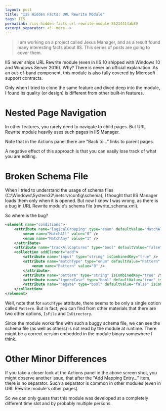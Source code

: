 ```yaml
---
layout: post
title: "IIS Hidden Facts: URL Rewrite Module"
tags: IIS
permalink: /iis-hidden-facts-url-rewrite-module-55214414ab89
excerpt_separator: <!--more-->
---
```

> I am working on a project called Jexus Manager, and as a result found many interesting facts about IIS. This series of posts are going to cover them.

IIS never ships URL Rewrite module (even in IIS 10 shipped with Windows 10 and Windows Server 2016). Why? There is never an official explanation. As an out-of-band component, this module is also fully covered by Microsoft support contracts.

Only when I tried to clone the same feature and dived deep into the module, I found its quality (or design) is different from other built-in features.
<!--more-->

# Nested Page Navigation

In other features, you rarely need to navigate to child pages. But URL Rewrite module heavily uses such pages in IIS Manager.

Note that in the Actions panel there are "Back to…" links to parent pages.

A negative effect of this approach is that you can easily lose track of what you are editing.

# Broken Schema File

When I tried to understand the usage of schema files (C:\Windows\System32\inetsrv\config\schema), I thought that IIS Manager loads them only when it is opened. But now I know I was wrong, as there is a bug in URL Rewrite module's schema file (rewrite_schema.xml).

So where is the bug?

``` xml
<element name="conditions">
    <attribute name="logicalGrouping" type="enum" defaultValue="MatchAll">
        <enum name="MatchAll" value="0" />
        <enum name="MatchAny" value="1" />
    </attribute>
    <attribute name="trackAllCaptures" type="bool" defaultValue="false" />
    <collection addElement="add">
        <attribute name="input" type="string" isCombinedKey="true" />
        <attribute name="matchType" type="enum" defaultValue="Pattern" isCombinedKey="true">
            <enum name="Pattern" value="0" />
        </attribute>
        <attribute name="pattern" type="string" isCombinedKey="true" />
        <attribute name="ignoreCase" type="bool" defaultValue="true" isCombinedKey="true" />
        <attribute name="negate" type="bool" defaultValue="false" isCombinedKey="true" />
    </collection>
</element>
```

Well, note that for `matchType` attribute, there seems to be only a single option called `Pattern`. But in fact, you can find from other materials that there are two other options, `IsFile` and `IsDirectory`.

Since the module works fine with such a buggy schema file, we can see the schema file (as well as others) is not read by the module at runtime. There might be a correct version embedded in the module binary somewhere I think.

# Other Minor Differences

If you take a closer look at the Actions panel in the above screen shot, you might observe another issue, that after the "Add Mapping Entry…" item, there is no separator. Such a separator is common in other modules (even in URL Rewrite module's other pages).

So we can only guess that this module was developed at a completely different time slot and by probably multiple persons.
